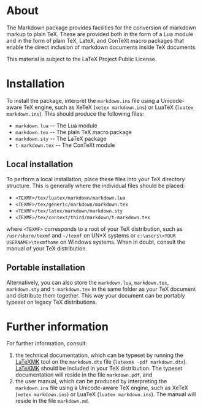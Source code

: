 # About #

The Markdown package provides facilities for the conversion of markdown markup
to plain TeX. These are provided both in the form of a Lua module and in the
form of plain TeX, LateX, and ConTeXt macro packages that enable the direct
inclusion of markdown documents inside TeX documents.

This material is subject to the LaTeX Project Public License.

# Installation #

To install the package, interpret the `markdown.ins` file using a Unicode-aware
TeX engine, such as XeTeX (`xetex markdown.ins`) or LuaTeX
(`luatex markdown.ins`). This should produce the following files:

 * `markdown.lua` -- The Lua module
 * `markdown.tex` -- The plain TeX macro package
 * `markdown.sty` -- The LaTeX package
 * `t-markdown.tex` -- The ConTeXt module

## Local installation ##

To perform a local installation, place these files into your TeX directory
structure. This is generally where the individual files should be placed:

 * `<TEXMF>/tex/luatex/markdown/markdown.lua`
 * `<TEXMF>/tex/generic/markdown/markdown.tex`
 * `<TEXMF>/tex/latex/markdown/markdown.sty`
 * `<TEXMF>/tex/context/third/markdown/t-markdown.tex`

where `<TEXMF>` corresponds to a root of your TeX distribution, such as
`/usr/share/texmf` and `~/texmf` on UN\*X systems or
`c:\users\<YOUR USERNAME>\texmfhome` on Windows systems. When in doubt,
consult the manual of your TeX distribution.

## Portable installation ##

Alternatively, you can also store the `markdown.lua`, `markdown.tex`,
`markdown.sty` and `t-markdown.tex` in the same folder as your TeX document
and distribute them together. This way your document can be portably typeset on
legacy TeX distributions.

# Further information #

For further information, consult:

1. the technical documentation, which can be typeset by running the
   [LaTeXMK][LaTeXMK] tool on the `markdown.dtx` file
   (`latexmk -pdf markdown.dtx`). [LaTeXMK][LaTeXMK] should be included in your
   TeX distribution. The typeset documentation will reside in the file
   `markdown.pdf`, and
2. the user manual, which can be produced by interpreting the `markdown.ins`
   file using a Unicode-aware TeX engine, such as XeTeX (`xetex markdown.ins`)
   or LuaTeX (`luatex markdown.ins`). The manual will reside in the file
   `markdown.md`.

 [LaTeXMK]: https://www.ctan.org/pkg/latexmk/
